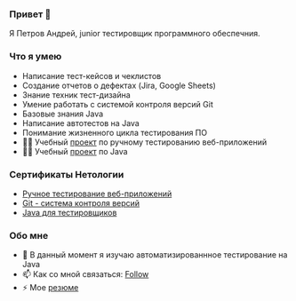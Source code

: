 ### Привет 👋
Я Петров Андрей, junior тестировщик программного обеспечния.
### Что я умею
- Написание тест-кейсов и чеклистов
- Создание отчетов о дефектах (Jira, Google Sheets)
- Знание техник тест-дизайна
- Умение работать с системой контроля версий Git
- Базовые знания Java
- Написание автотестов на Java
- Понимание жизненного цикла тестирования ПО
- 👨‍🎓 Учебный [проект](https://docs.google.com/spreadsheets/d/1MI97uP1Y5FtxhtI-DZlockXpW5pEJ-bEoEogtIeN3oc/edit#gid=0) по ручному тестированию веб-приложений
- 👨‍🎓 Учебный [проект](https://github.com/Andy-Pe/TeamProject-Petrov_Gorokhov) по Java 

### Сертификаты Нетологии
- [Ручное тестирование веб-приложений](https://github.com/Andy-Pe/Andy-Pe/blob/main/Manual%20web%20application%20testing.pdf)
- [Git - система контроля версий](https://github.com/Andy-Pe/Andy-Pe/blob/main/Git.pdf)
- [Java для тестировщиков](https://github.com/Andy-Pe/Andy-Pe/blob/main/Java%20for%20Testers.pdf)

### Обо мне
- 🌱 В данный момент я изучаю автоматизированнное тестирование на Java
- 📫 Как со мной связаться: [Follow](https://andrey-petrov.taplink.ws/)
- ⚡ Мое [резюме](https://docs.google.com/document/d/1bOUbQJEaBdMbQTYIyghLk62W5uPW67XwFql56fyf324/edit#)
